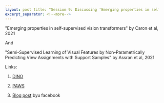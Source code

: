 ```yaml
---
layout: post title: "Session 9: Discussing 'Emerging properties in self-supervised vision transformers'"
excerpt_separator: <!--more-->
---
```


"Emerging properties in self-supervised vision transformers"
by Caron et al, 2021

And

"Semi-Supervised Learning of Visual Features by Non-Parametrically Predicting View Assignments with Support Samples"
by Assran et al, 2021

Links:

1) [DINO](https://paperswithcode.com/paper/emerging-properties-in-self-supervised-vision)

2) [PAWS](https://arxiv.org/abs/2104.13963)

3) [Blog post](https://ai.facebook.com/blog/dino-paws-computer-vision-with-self-supervised-transformers-and-10x-more-efficient-training/)
   byu facebook
